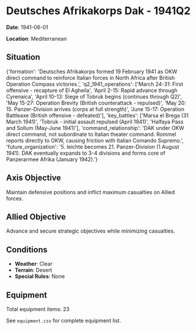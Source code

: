 # Deutsches Afrikakorps Dak - 1941Q2

**Date**: 1941-06-01

**Location**: Mediterranean

## Situation

{'formation': 'Deutsches Afrikakorps formed 19 February 1941 as OKW direct command to reinforce Italian forces in North Africa after British Operation Compass victories.', 'q2_1941_operations': ['March 24-31: First offensive - recapture of El Agheila', 'April 2-15: Rapid advance through Cyrenaica', 'April 10-13: Siege of Tobruk begins (continues through Q2)', 'May 15-27: Operation Brevity (British counterattack - repulsed)', 'May 20: 15. Panzer-Division arrives (corps at full strength)', 'June 15-17: Operation Battleaxe (British offensive - defeated)'], 'key_battles': ['Marsa el Brega (31 March 1941)', 'Tobruk - initial assault repulsed (April 1941)', 'Halfaya Pass and Sollum (May-June 1941)'], 'command_relationship': 'DAK under OKW direct command, not subordinate to Italian theater command. Rommel reports directly to OKW, causing friction with Italian Comando Supremo.', 'future_organization': '5. leichte becomes 21. Panzer-Division (1 August 1941). DAK eventually expands to 3-4 divisions and forms core of Panzerarmee Afrika (January 1942).'}

## Axis Objective

Maintain defensive positions and inflict maximum casualties on Allied forces.

## Allied Objective

Advance and secure strategic objectives while minimizing casualties.

## Conditions

- **Weather**: Clear
- **Terrain**: Desert
- **Special Rules**: None

## Equipment

Total equipment items: 23

See `equipment.csv` for complete equipment list.
